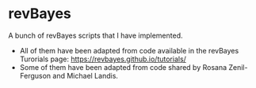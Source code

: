 # revBayes

A bunch of revBayes scripts that I have implemented. 
- All of them have been adapted from code available in the revBayes Turorials page: https://revbayes.github.io/tutorials/
- Some of them have been adapted from code shared by Rosana Zenil-Ferguson and Michael Landis.


